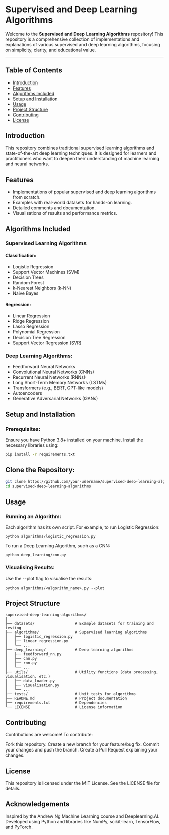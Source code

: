 # Supervised and Deep Learning Algorithms

Welcome to the **Supervised and Deep Learning Algorithms** repository! This repository is a comprehensive collection of implementations and explanations of various supervised and deep learning algorithms, focusing on simplicity, clarity, and educational value.

---

## Table of Contents

- [Introduction](#introduction)
- [Features](#features)
- [Algorithms Included](#algorithms-included)
- [Setup and Installation](#setup-and-installation)
- [Usage](#usage)
- [Project Structure](#project-structure)
- [Contributing](#contributing)
- [License](#license)


## Introduction

This repository combines traditional supervised learning algorithms and state-of-the-art deep learning techniques. It is designed for learners and practitioners who want to deepen their understanding of machine learning and neural networks.


## Features

- Implementations of popular supervised and deep learning algorithms from scratch.
- Examples with real-world datasets for hands-on learning.
- Detailed comments and documentation.
- Visualisations of results and performance metrics.


## Algorithms Included

### Supervised Learning Algorithms

#### Classification:
- Logistic Regression
- Support Vector Machines (SVM)
- Decision Trees
- Random Forest
- k-Nearest Neighbors (k-NN)
- Naive Bayes

#### Regression:
- Linear Regression
- Ridge Regression
- Lasso Regression
- Polynomial Regression
- Decision Tree Regression
- Support Vector Regression (SVR)


### Deep Learning Algorithms:
- Feedforward Neural Networks
- Convolutional Neural Networks (CNNs)
- Recurrent Neural Networks (RNNs)
- Long Short-Term Memory Networks (LSTMs)
- Transformers (e.g., BERT, GPT-like models)
- Autoencoders
- Generative Adversarial Networks (GANs)


## Setup and Installation

### Prerequisites:
Ensure you have Python 3.8+ installed on your machine. Install the necessary libraries using:
```bash
pip install -r requirements.txt
```

## Clone the Repository:
```bash
git clone https://github.com/your-username/supervised-deep-learning-algorithms.git
cd supervised-deep-learning-algorithms
```

## Usage
### Running an Algorithm:
Each algorithm has its own script. For example, to run Logistic Regression:
```
python algorithms/logistic_regression.py
```
To run a Deep Learning Algorithm, such as a CNN:
```
python deep_learning/cnn.py
```
### Visualising Results:
Use the --plot flag to visualise the results:
```
python algorithms/<algorithm_name>.py --plot
```

## Project Structure

```
supervised-deep-learning-algorithms/
│
├── datasets/                  # Example datasets for training and testing
├── algorithms/                # Supervised learning algorithms
│   ├── logistic_regression.py
│   ├── linear_regression.py
│   └── ...
├── deep_learning/             # Deep learning algorithms
│   ├── feedforward_nn.py
│   ├── cnn.py
│   ├── rnn.py
│   └── ...
├── utils/                     # Utility functions (data processing, visualisation, etc.)
│   ├── data_loader.py
│   ├── visualisation.py
│   └── ...
├── tests/                     # Unit tests for algorithms
├── README.md                  # Project documentation
├── requirements.txt           # Dependencies
└── LICENSE                    # License information
```

## Contributing
Contributions are welcome! To contribute:

Fork this repository.
Create a new branch for your feature/bug fix.
Commit your changes and push the branch.
Create a Pull Request explaining your changes.

## License
This repository is licensed under the MIT License. See the LICENSE file for details.

## Acknowledgements
Inspired by the Andrew Ng Machine Learning course and Deeplearning.AI.
Developed using Python and libraries like NumPy, scikit-learn, TensorFlow, and PyTorch.



